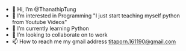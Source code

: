 - 👋 Hi, I’m @ThanathipTung
- 👀 I’m interested in Programming "I just start teaching myself python from Youtube Videos"
- 🌱 I’m currently learning Python
- 💞️ I’m looking to collaborate on to work
- 📫 How to reach me my gmail address titaporn.161190@gmail.com 

<!---
ThanathipTung/ThanathipTung is a ✨ special ✨ repository because its `README.md` (this file) appears on your GitHub profile.
You can click the Preview link to take a look at your changes.
--->
